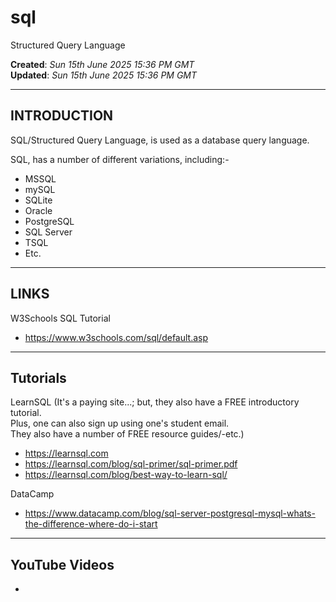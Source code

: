 # sql
Structured Query Language

**Created**: *Sun 15th June 2025 15:36 PM GMT*  
**Updated**: *Sun 15th June 2025 15:36 PM GMT*  

-----

## INTRODUCTION

SQL/Structured Query Language, is used as a database query language.

SQL, has a number of different variations, including:-

- MSSQL  
- mySQL  
- SQLite  
- Oracle  
- PostgreSQL  
- SQL Server  
- TSQL  
- Etc.
  
-----

## LINKS

W3Schools SQL Tutorial  
- https://www.w3schools.com/sql/default.asp

-----
 
## Tutorials

LearnSQL (It's a paying site...; but, they also have a FREE introductory tutorial.  
Plus, one can also sign up using one's student email.   
They also have a number of FREE resource guides/-etc.)      
- https://learnsql.com  
- https://learnsql.com/blog/sql-primer/sql-primer.pdf  
- https://learnsql.com/blog/best-way-to-learn-sql/  

DataCamp  
- https://www.datacamp.com/blog/sql-server-postgresql-mysql-whats-the-difference-where-do-i-start  

-----

## YouTube Videos

- 
